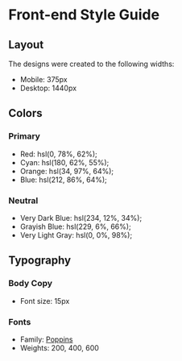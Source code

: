 # Front-end Style Guide

## Layout

The designs were created to the following widths:

- Mobile: 375px
- Desktop: 1440px

## Colors

### Primary

- Red: hsl(0, 78%, 62%);
- Cyan: hsl(180, 62%, 55%);
- Orange: hsl(34, 97%, 64%);
- Blue: hsl(212, 86%, 64%);

### Neutral

- Very Dark Blue: hsl(234, 12%, 34%);
- Grayish Blue: hsl(229, 6%, 66%);
- Very Light Gray: hsl(0, 0%, 98%);

## Typography

### Body Copy

- Font size: 15px

### Fonts

- Family: [Poppins](https://fonts.google.com/specimen/Poppins)
- Weights: 200, 400, 600
